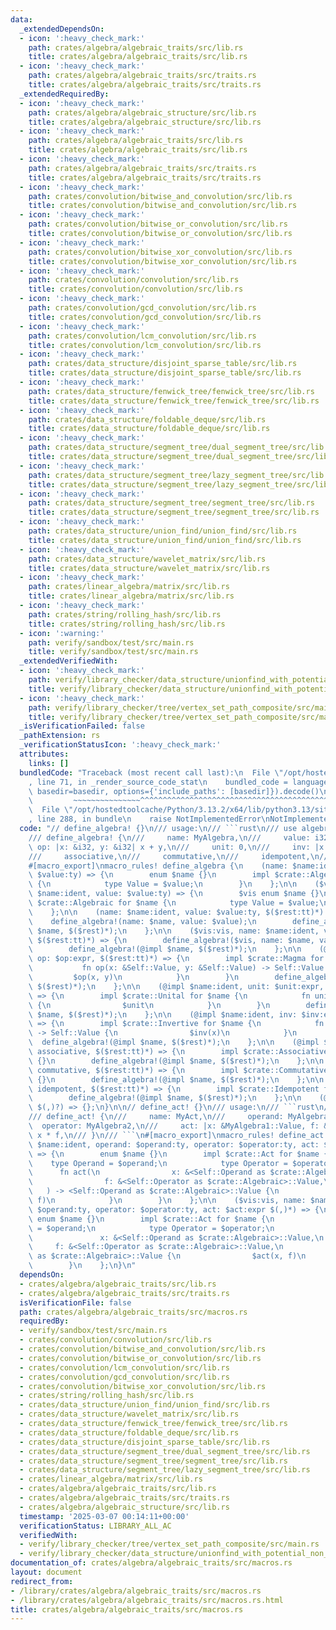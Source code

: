 ```yaml
---
data:
  _extendedDependsOn:
  - icon: ':heavy_check_mark:'
    path: crates/algebra/algebraic_traits/src/lib.rs
    title: crates/algebra/algebraic_traits/src/lib.rs
  - icon: ':heavy_check_mark:'
    path: crates/algebra/algebraic_traits/src/traits.rs
    title: crates/algebra/algebraic_traits/src/traits.rs
  _extendedRequiredBy:
  - icon: ':heavy_check_mark:'
    path: crates/algebra/algebraic_structure/src/lib.rs
    title: crates/algebra/algebraic_structure/src/lib.rs
  - icon: ':heavy_check_mark:'
    path: crates/algebra/algebraic_traits/src/lib.rs
    title: crates/algebra/algebraic_traits/src/lib.rs
  - icon: ':heavy_check_mark:'
    path: crates/algebra/algebraic_traits/src/traits.rs
    title: crates/algebra/algebraic_traits/src/traits.rs
  - icon: ':heavy_check_mark:'
    path: crates/convolution/bitwise_and_convolution/src/lib.rs
    title: crates/convolution/bitwise_and_convolution/src/lib.rs
  - icon: ':heavy_check_mark:'
    path: crates/convolution/bitwise_or_convolution/src/lib.rs
    title: crates/convolution/bitwise_or_convolution/src/lib.rs
  - icon: ':heavy_check_mark:'
    path: crates/convolution/bitwise_xor_convolution/src/lib.rs
    title: crates/convolution/bitwise_xor_convolution/src/lib.rs
  - icon: ':heavy_check_mark:'
    path: crates/convolution/convolution/src/lib.rs
    title: crates/convolution/convolution/src/lib.rs
  - icon: ':heavy_check_mark:'
    path: crates/convolution/gcd_convolution/src/lib.rs
    title: crates/convolution/gcd_convolution/src/lib.rs
  - icon: ':heavy_check_mark:'
    path: crates/convolution/lcm_convolution/src/lib.rs
    title: crates/convolution/lcm_convolution/src/lib.rs
  - icon: ':heavy_check_mark:'
    path: crates/data_structure/disjoint_sparse_table/src/lib.rs
    title: crates/data_structure/disjoint_sparse_table/src/lib.rs
  - icon: ':heavy_check_mark:'
    path: crates/data_structure/fenwick_tree/fenwick_tree/src/lib.rs
    title: crates/data_structure/fenwick_tree/fenwick_tree/src/lib.rs
  - icon: ':heavy_check_mark:'
    path: crates/data_structure/foldable_deque/src/lib.rs
    title: crates/data_structure/foldable_deque/src/lib.rs
  - icon: ':heavy_check_mark:'
    path: crates/data_structure/segment_tree/dual_segment_tree/src/lib.rs
    title: crates/data_structure/segment_tree/dual_segment_tree/src/lib.rs
  - icon: ':heavy_check_mark:'
    path: crates/data_structure/segment_tree/lazy_segment_tree/src/lib.rs
    title: crates/data_structure/segment_tree/lazy_segment_tree/src/lib.rs
  - icon: ':heavy_check_mark:'
    path: crates/data_structure/segment_tree/segment_tree/src/lib.rs
    title: crates/data_structure/segment_tree/segment_tree/src/lib.rs
  - icon: ':heavy_check_mark:'
    path: crates/data_structure/union_find/union_find/src/lib.rs
    title: crates/data_structure/union_find/union_find/src/lib.rs
  - icon: ':heavy_check_mark:'
    path: crates/data_structure/wavelet_matrix/src/lib.rs
    title: crates/data_structure/wavelet_matrix/src/lib.rs
  - icon: ':heavy_check_mark:'
    path: crates/linear_algebra/matrix/src/lib.rs
    title: crates/linear_algebra/matrix/src/lib.rs
  - icon: ':heavy_check_mark:'
    path: crates/string/rolling_hash/src/lib.rs
    title: crates/string/rolling_hash/src/lib.rs
  - icon: ':warning:'
    path: verify/sandbox/test/src/main.rs
    title: verify/sandbox/test/src/main.rs
  _extendedVerifiedWith:
  - icon: ':heavy_check_mark:'
    path: verify/library_checker/data_structure/unionfind_with_potential_non_commutative_group/src/main.rs
    title: verify/library_checker/data_structure/unionfind_with_potential_non_commutative_group/src/main.rs
  - icon: ':heavy_check_mark:'
    path: verify/library_checker/tree/vertex_set_path_composite/src/main.rs
    title: verify/library_checker/tree/vertex_set_path_composite/src/main.rs
  _isVerificationFailed: false
  _pathExtension: rs
  _verificationStatusIcon: ':heavy_check_mark:'
  attributes:
    links: []
  bundledCode: "Traceback (most recent call last):\n  File \"/opt/hostedtoolcache/Python/3.13.2/x64/lib/python3.13/site-packages/onlinejudge_verify/documentation/build.py\"\
    , line 71, in _render_source_code_stat\n    bundled_code = language.bundle(stat.path,\
    \ basedir=basedir, options={'include_paths': [basedir]}).decode()\n          \
    \         ~~~~~~~~~~~~~~~^^^^^^^^^^^^^^^^^^^^^^^^^^^^^^^^^^^^^^^^^^^^^^^^^^^^^^^^^^^^^^^^^^\n\
    \  File \"/opt/hostedtoolcache/Python/3.13.2/x64/lib/python3.13/site-packages/onlinejudge_verify/languages/rust.py\"\
    , line 288, in bundle\n    raise NotImplementedError\nNotImplementedError\n"
  code: "// define_algebra! {}\n/// usage:\n/// ```rust\n/// use algebraic_traits::define_algebra;\n\
    /// define_algebra! {\n///     name: MyAlgebra,\n///     value: i32,\n///    \
    \ op: |x: &i32, y: &i32| x + y,\n///     unit: 0,\n///     inv: |x: &i32| -x,\n\
    ///     associative,\n///     commutative,\n///     idempotent,\n/// }\n/// ```\n\
    #[macro_export]\nmacro_rules! define_algebra {\n    (name: $name:ident, value:\
    \ $value:ty) => {\n        enum $name {}\n        impl $crate::Algebraic for $name\
    \ {\n            type Value = $value;\n        }\n    };\n\n    ($vis:vis, name:\
    \ $name:ident, value: $value:ty) => {\n        $vis enum $name {}\n        impl\
    \ $crate::Algebraic for $name {\n            type Value = $value;\n        }\n\
    \    };\n\n    (name: $name:ident, value: $value:ty, $($rest:tt)*) => {\n    \
    \    define_algebra!(name: $name, value: $value);\n        define_algebra!(@impl\
    \ $name, $($rest)*);\n    };\n\n    ($vis:vis, name: $name:ident, value: $value:ty,\
    \ $($rest:tt)*) => {\n        define_algebra!($vis, name: $name, value: $value);\n\
    \        define_algebra!(@impl $name, $($rest)*);\n    };\n\n    (@impl $name:ident,\
    \ op: $op:expr, $($rest:tt)*) => {\n        impl $crate::Magma for $name {\n \
    \           fn op(x: &Self::Value, y: &Self::Value) -> Self::Value {\n       \
    \         $op(x, y)\n            }\n        }\n        define_algebra!(@impl $name,\
    \ $($rest)*);\n    };\n\n    (@impl $name:ident, unit: $unit:expr, $($rest:tt)*)\
    \ => {\n        impl $crate::Unital for $name {\n            fn unit() -> Self::Value\
    \ {\n                $unit\n            }\n        }\n        define_algebra!(@impl\
    \ $name, $($rest)*);\n    };\n\n    (@impl $name:ident, inv: $inv:expr, $($rest:tt)*)\
    \ => {\n        impl $crate::Invertive for $name {\n            fn inv(x: &Self::Value)\
    \ -> Self::Value {\n                $inv(x)\n            }\n        }\n      \
    \  define_algebra!(@impl $name, $($rest)*);\n    };\n\n    (@impl $name:ident,\
    \ associative, $($rest:tt)*) => {\n        impl $crate::Associative for $name\
    \ {}\n        define_algebra!(@impl $name, $($rest)*);\n    };\n\n    (@impl $name:ident,\
    \ commutative, $($rest:tt)*) => {\n        impl $crate::Commutative for $name\
    \ {}\n        define_algebra!(@impl $name, $($rest)*);\n    };\n\n    (@impl $name:ident,\
    \ idempotent, $($rest:tt)*) => {\n        impl $crate::Idempotent for $name {}\n\
    \        define_algebra!(@impl $name, $($rest)*);\n    };\n\n    (@impl $name:ident\
    \ $(,)?) => {};\n}\n\n// define_act! {}\n/// usage:\n/// ```rust\n/// use algebraic_traits::define_act;\n\
    /// define_act! {\n///     name: MyAct,\n///     operand: MyAlgebra1,\n///   \
    \  operator: MyAlgebra2,\n///     act: |x: &MyAlgebra1::Value, f: &MyAlgebra2::Value|\
    \ x * f,\n/// }\n/// ```\n#[macro_export]\nmacro_rules! define_act {\n    (name:\
    \ $name:ident, operand: $operand:ty, operator: $operator:ty, act: $act:expr $(,)*)\
    \ => {\n        enum $name {}\n        impl $crate::Act for $name {\n        \
    \    type Operand = $operand;\n            type Operator = $operator;\n      \
    \      fn act(\n                x: &<Self::Operand as $crate::Algebraic>::Value,\n\
    \                f: &<Self::Operator as $crate::Algebraic>::Value,\n         \
    \   ) -> <Self::Operand as $crate::Algebraic>::Value {\n                $act(x,\
    \ f)\n            }\n        }\n    };\n\n    ($vis:vis, name: $name:ident, operand:\
    \ $operand:ty, operator: $operator:ty, act: $act:expr $(,)*) => {\n        $vis\
    \ enum $name {}\n        impl $crate::Act for $name {\n            type Operand\
    \ = $operand;\n            type Operator = $operator;\n            fn act(\n \
    \               x: &<Self::Operand as $crate::Algebraic>::Value,\n           \
    \     f: &<Self::Operator as $crate::Algebraic>::Value,\n            ) -> <Self::Operand\
    \ as $crate::Algebraic>::Value {\n                $act(x, f)\n            }\n\
    \        }\n    };\n}\n"
  dependsOn:
  - crates/algebra/algebraic_traits/src/lib.rs
  - crates/algebra/algebraic_traits/src/traits.rs
  isVerificationFile: false
  path: crates/algebra/algebraic_traits/src/macros.rs
  requiredBy:
  - verify/sandbox/test/src/main.rs
  - crates/convolution/convolution/src/lib.rs
  - crates/convolution/bitwise_and_convolution/src/lib.rs
  - crates/convolution/bitwise_or_convolution/src/lib.rs
  - crates/convolution/lcm_convolution/src/lib.rs
  - crates/convolution/gcd_convolution/src/lib.rs
  - crates/convolution/bitwise_xor_convolution/src/lib.rs
  - crates/string/rolling_hash/src/lib.rs
  - crates/data_structure/union_find/union_find/src/lib.rs
  - crates/data_structure/wavelet_matrix/src/lib.rs
  - crates/data_structure/fenwick_tree/fenwick_tree/src/lib.rs
  - crates/data_structure/foldable_deque/src/lib.rs
  - crates/data_structure/disjoint_sparse_table/src/lib.rs
  - crates/data_structure/segment_tree/dual_segment_tree/src/lib.rs
  - crates/data_structure/segment_tree/segment_tree/src/lib.rs
  - crates/data_structure/segment_tree/lazy_segment_tree/src/lib.rs
  - crates/linear_algebra/matrix/src/lib.rs
  - crates/algebra/algebraic_traits/src/lib.rs
  - crates/algebra/algebraic_traits/src/traits.rs
  - crates/algebra/algebraic_structure/src/lib.rs
  timestamp: '2025-03-07 00:14:11+00:00'
  verificationStatus: LIBRARY_ALL_AC
  verifiedWith:
  - verify/library_checker/tree/vertex_set_path_composite/src/main.rs
  - verify/library_checker/data_structure/unionfind_with_potential_non_commutative_group/src/main.rs
documentation_of: crates/algebra/algebraic_traits/src/macros.rs
layout: document
redirect_from:
- /library/crates/algebra/algebraic_traits/src/macros.rs
- /library/crates/algebra/algebraic_traits/src/macros.rs.html
title: crates/algebra/algebraic_traits/src/macros.rs
---
```

